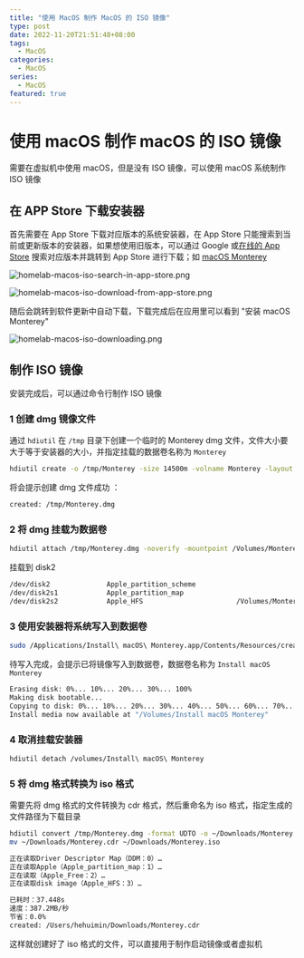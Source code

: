 ```yaml
---
title: "使用 MacOS 制作 MacOS 的 ISO 镜像"
type: post
date: 2022-11-20T21:51:48+08:00
tags:
  - MacOS
categories:
  - MacOS
series:
  - MacOS
featured: true
---
```


# 使用 macOS 制作 macOS 的 ISO 镜像

需要在虚拟机中使用 macOS，但是没有 ISO 镜像，可以使用 macOS 系统制作 ISO 镜像

## 在 APP Store 下载安装器

首先需要在 App Store 下载对应版本的系统安装器，在 App Store 只能搜索到当前或更新版本的安装器，如果想使用旧版本，可以通过 Google 或[在线的 App Store](https://www.apple.com/us/search/macOS?src=serp) 搜索对应版本并跳转到 App Store 进行下载；如 [macOS Monterey](https://apps.apple.com/us/app/macos-monterey/id1576738294?mt=12)

![homelab-macos-iso-search-in-app-store.png](https://img.hellowood.dev/picture/homelab-macos-iso-search-in-app-store.png)

![homelab-macos-iso-download-from-app-store.png](https://img.hellowood.dev/picture/homelab-macos-iso-download-from-app-store.png)

随后会跳转到软件更新中自动下载，下载完成后在应用里可以看到 "安装 macOS Monterey"

![homelab-macos-iso-downloading.png](https://img.hellowood.dev/picture/homelab-macos-iso-downloading.png)

## 制作 ISO 镜像

安装完成后，可以通过命令行制作 ISO 镜像

### 1 创建 dmg 镜像文件

通过 `hdiutil` 在 `/tmp` 目录下创建一个临时的 Monterey dmg 文件，文件大小要大于等于安装器的大小，并指定挂载的数据卷名称为 `Monterey`

```bash
hdiutil create -o /tmp/Monterey -size 14500m -volname Monterey -layout SPUD -fs HFS+J
```

将会提示创建 dmg 文件成功 ：

```bash
created: /tmp/Monterey.dmg
```

### 2 将 dmg 挂载为数据卷

```bash
hdiutil attach /tmp/Monterey.dmg -noverify -mountpoint /Volumes/Monterey
```

挂载到 disk2

```bash
/dev/disk2          	Apple_partition_scheme
/dev/disk2s1        	Apple_partition_map
/dev/disk2s2        	Apple_HFS                      	/Volumes/Monterey
```

### 3 使用安装器将系统写入到数据卷

```bash
sudo /Applications/Install\ macOS\ Monterey.app/Contents/Resources/createinstallmedia --volume /Volumes/Monterey --nointeraction
```

待写入完成，会提示已将镜像写入到数据卷，数据卷名称为 `Install macOS Monterey`

```bash
Erasing disk: 0%... 10%... 20%... 30%... 100%
Making disk bootable...
Copying to disk: 0%... 10%... 20%... 30%... 40%... 50%... 60%... 70%... 100%
Install media now available at "/Volumes/Install macOS Monterey"
```

### 4 取消挂载安装器

```bash
hdiutil detach /volumes/Install\ macOS\ Monterey
```

### 5 将 dmg 格式转换为 iso 格式

需要先将 dmg 格式的文件转换为 cdr 格式，然后重命名为 iso 格式，指定生成的文件路径为下载目录

```bash
hdiutil convert /tmp/Monterey.dmg -format UDTO -o ~/Downloads/Monterey.cdr
mv ~/Downloads/Monterey.cdr ~/Downloads/Monterey.iso
```

```bash
正在读取Driver Descriptor Map（DDM：0）…
正在读取Apple（Apple_partition_map：1）…
正在读取（Apple_Free：2）…
正在读取disk image（Apple_HFS：3）…

已耗时：37.448s
速度：387.2MB/秒
节省：0.0%
created: /Users/hehuimin/Downloads/Monterey.cdr
```

这样就创建好了 iso 格式的文件，可以直接用于制作启动镜像或者虚拟机
